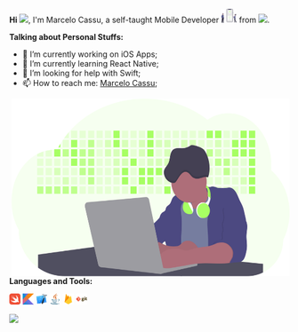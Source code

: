 **Hi** <img src="https://media.giphy.com/media/hvRJCLFzcasrR4ia7z/giphy.gif" width="25px">, I'm Marcelo Cassu, a self-taught Mobile Developer <img height="25" src="/undraw_develop_app_kvt2.svg"> from <img src="https://image.flaticon.com/icons/svg/197/197386.svg" width="20"/>.

**Talking about Personal Stuffs:**

- 🔭 I’m currently working on iOS Apps;
- 🌱 I’m currently learning React Native;
- 🤔 I’m looking for help with Swift;
- 📫 How to reach me: [Marcelo Cassu](https://www.linkedin.com/in/marcelocassu/); 

<img align="right" src="/undraw_developer_activity_bv83.svg" width="500" height="320"/>

**Languages and Tools:**  

<code><img height="20" src="https://raw.githubusercontent.com/github/explore/80688e429a7d4ef2fca1e82350fe8e3517d3494d/topics/swift/swift.png"></code>
<code><img height="20" src="https://raw.githubusercontent.com/github/explore/80688e429a7d4ef2fca1e82350fe8e3517d3494d/topics/kotlin/kotlin.png"></code>
<code><img height="20" src="https://raw.githubusercontent.com/github/explore/80688e429a7d4ef2fca1e82350fe8e3517d3494d/topics/xcode/xcode.png"></code>
<code><img height="20" src="https://raw.githubusercontent.com/github/explore/80688e429a7d4ef2fca1e82350fe8e3517d3494d/topics/java/java.png"></code>
<code><img height="20" src="https://raw.githubusercontent.com/github/explore/80688e429a7d4ef2fca1e82350fe8e3517d3494d/topics/firebase/firebase.png"></code>
<code><img height="20" src="https://raw.githubusercontent.com/github/explore/80688e429a7d4ef2fca1e82350fe8e3517d3494d/topics/git/git.png"></code>

![](https://visitor-badge.glitch.me/badge?page_id=mcassu.mcassu)

<!--
**mcassu/mcassu** is a ✨ _special_ ✨ repository because its `README.md` (this file) appears on your GitHub profile.

Here are some ideas to get you started:

- 🔭 I’m currently working on ...
- 🌱 I’m currently learning ...
- 👯 I’m looking to collaborate on ...
- 🤔 I’m looking for help with ...
- 💬 Ask me about ...
- 📫 How to reach me: ...
- 😄 Pronouns: ...
- ⚡ Fun fact: ...
- 📝[Resume](Link)
-->

